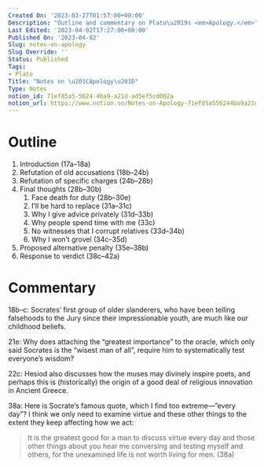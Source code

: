 ```yaml
---
Created On: '2023-03-27T01:57:00+00:00'
Description: "Outline and commentary on Plato\u2019s <em>Apology.</em>"
Last Edited: '2023-04-02T17:27:00+00:00'
Published On: '2023-04-02'
Slug: notes-on-apology
Slug Override: ''
Status: Published
Tags:
- Plato
Title: "Notes on \u201CApology\u201D"
Type: Notes
notion_id: 71ef85a5-5624-4ba9-a21d-ad5ef5cd002a
notion_url: https://www.notion.so/Notes-on-Apology-71ef85a556244ba9a21dad5ef5cd002a
---
```

<h1>Outline</h1>
<ol type="1">
<li>Introduction (17a–18a)</li>
<li>Refutation of old accusations (18b–24b)</li>
<li>Refutation of specific charges (24b–28b)</li>
<li>Final thoughts (28b–30b)
<ol type="1">
<li>Face death for duty (28b–30e)</li>
<li>I’ll be hard to replace (31a–31c)</li>
<li>Why I give advice privately (31d–33b)</li>
<li>Why people spend time with me (33c)</li>
<li>No witnesses that I corrupt relatives (33d–34b)</li>
<li>Why I won’t grovel (34c–35d)</li>
</ol></li>
<li>Proposed alternative penalty (35e–38b)</li>
<li>Response to verdict (38c–42a)</li>
</ol>
<h1>Commentary</h1>
<p>18b–c: Socrates’ first group of older slanderers, who have been telling falsehoods to the Jury since their impressionable youth, are much like our childhood beliefs.</p>
<p>21e: Why does attaching the “greatest importance” to the oracle, which only said Socrates is the “wisest man of all”, require him to systematically test everyone’s wisdom?</p>
<p>22c: Hesiod also discusses how the muses may divinely inspire poets, and perhaps this is (historically) the origin of a good deal of religious innovation in Ancient Greece.</p>
<p>38a: Here is Socrate’s famous quote, which I find too extreme—”every day”? I think we only need to examine virtue and these other things to the extent they keep affecting how we act:</p>
<blockquote><p>
It is the greatest good for a man to discuss virtue every day and those
other things about you hear me conversing and testing myself and others,
for the unexamined life is not worth living for men. (38a)
</p></blockquote>
